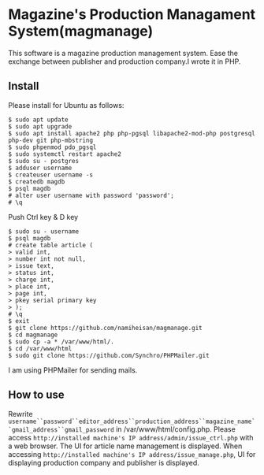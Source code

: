 
# Magazine's Production Managament System(magmanage)
This software is a magazine production management system. Ease the exchange between publisher and production company.I wrote it in PHP.

## Install
Please install for Ubuntu as follows:
~~~
$ sudo apt update
$ sudo apt upgrade
$ sudo apt install apache2 php php-pgsql libapache2-mod-php postgresql php-dev git php-mbstring
$ sudo phpenmod pdo_pgsql
$ sudo systemctl restart apache2
$ sudo su - postgres
$ adduser username
$ createuser username -s
$ createdb magdb
$ psql magdb
# alter user username with password 'password';
# \q
~~~
Push Ctrl key & D key
~~~
$ sudo su - username
$ psql magdb
# create table article (
> valid int,
> number int not null,
> issue text,
> status int,
> charge int,
> place int,
> page int,
> pkey serial primary key
> );
# \q
$ exit
$ git clone https://github.com/namiheisan/magmanage.git
$ cd magmanage
$ sudo cp -a * /var/www/html/.
$ cd /var/www/html
$ sudo git clone https://github.com/Synchro/PHPMailer.git
~~~
I am using PHPMailer for sending mails.

## How to use
Rewrite `username``password``editor_address``production_address``magazine_name``gmail_address``gmail_password` in /var/www/html/config.php. Please access `http://installed machine's IP address/admin/issue_ctrl.php` with a web browser. The UI for article name management is displayed. When accessing `http://installed machine's IP address/issue_manage.php`, UI for displaying production company and publisher is displayed.
